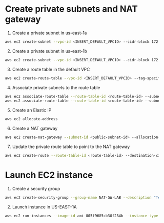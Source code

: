 # Create private subnets and NAT gateway

1. Create a private subnet in us-east-1a

```bash
aws ec2 create-subnet --vpc-id <INSERT_DEFAULT_VPCID> --cidr-block 172.31.96.0/20 --availability-zone us-east-1a --tag-specifications 'ResourceType=subnet,Tags=[{Key=Name,Value=private-1a}]'
```

2. Create a private subnet in us-east-1b

```bash
aws ec2 create-subnet --vpc-id <INSERT_DEFAULT_VPCID> --cidr-block 172.31.112.0/20 --availability-zone us-east-1b --tag-specifications 'ResourceType=subnet,Tags=[{key=Name,Value=private-1b}]'
```

3. Create a route table in the default VPC

```bash
aws ec2 create-route-table --vpc-id <INSERT_DEFAULT_VPCID> --tag-specifications 'ResourceType=route-table=Tags=[{Key=Name,Value=PivateRT}]'
```

4. Associate private subnets to the route table

```bash
aws ec2 associate-route-table --route-table-id <route-table-id> --subnet-id <private-subnet-id-1a>
aws ec2 associate-route-table --route-table-id <route-table-id> --subnet-id <private-subnet-id-1b>
```

5. Create an Elastic IP

```bash
aws ec2 allocate-address
```

6. Create a NAT gateway

```bash
aws ec2 create-nat-gateway --subnet-id <public-subnet-id> --allocation-id <eip-allocation-id>
```

7. Update the private route table to point to the NAT gateway

```bash
aws ec2 create-route --route-table-id <route-table-id> --destination-cidr-block 0.0.0.0/0 --nat-gateway-id <nat-gateway-id>
```

# Launch EC2 instance

1. Create a security group

```bash
aws ec2 create-security-group --group-name NAT-GW-LAB --description "Temporary SG for the NAT gateway Lab"
```

2. Launch instance in US-EAST-1A

```bash
aws ec2 run-instances --image-id ami-005f9685cb30f234b --instance-type t2.micro --subnet-id <private-subnet-id> --security-group-ids <security-group-id> --iam-instance-profile Name=SSMInstanceProfile
```

